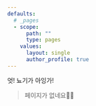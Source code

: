 ```yaml
---
defaults:
  # _pages
  - scope:
      path: ""
      type: pages
    values:
      layout: single
      author_profile: true
---
```


엇! 뇨기가 아잉가!
> 페이지가 없네요🤦‍♀️
